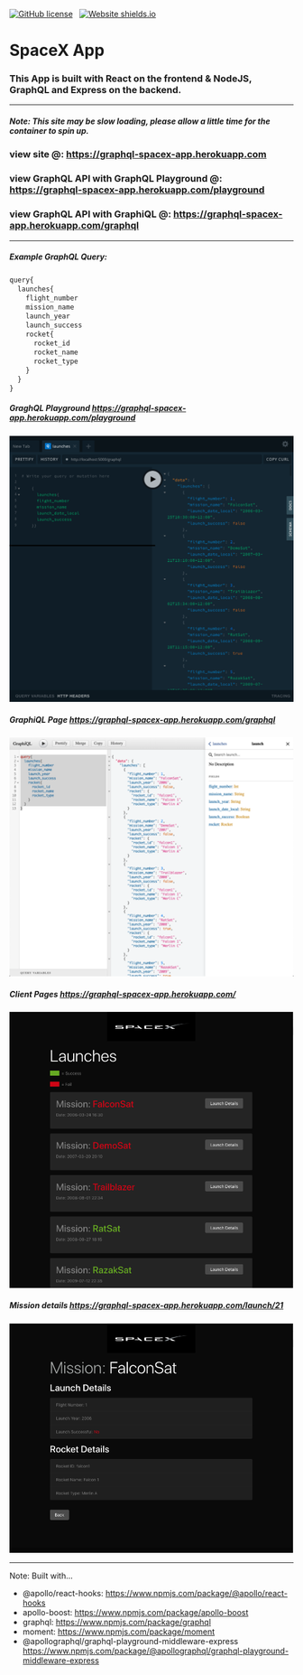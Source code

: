 [![GitHub license](https://img.shields.io/github/license/Naereen/StrapDown.js.svg)](https://github.com/Naereen/StrapDown.js/blob/master/LICENSE)&nbsp;&nbsp; [![Website shields.io](https://img.shields.io/website-up-down-green-red/http/shields.io.svg)](https://graphql-spacex-app.herokuapp.com/)

# SpaceX App

### This App is built with React on the frontend & NodeJS, GraphQL and Express on the backend.

---

##### Note: This site may be slow loading, please allow a little time for the container to spin up.

### view site @: https://graphql-spacex-app.herokuapp.com

### view GraphQL API with GraphQL Playground @: https://graphql-spacex-app.herokuapp.com/playground

### view GraphQL API with GraphiQL @: https://graphql-spacex-app.herokuapp.com/graphql

---

##### Example GraphQL Query:

```
query{
  launches{
    flight_number
    mission_name
    launch_year
    launch_success
    rocket{
      rocket_id
      rocket_name
      rocket_type
    }
  }
}
```

##### GraghQL Playground https://graphql-spacex-app.herokuapp.com/playground

![Demo](https://github.com/ssmith777/spacex/blob/master/client/src/GraphQL-Playground.png?raw=true)

##### GraphiQL Page https://graphql-spacex-app.herokuapp.com/graphql

![Demo](https://github.com/ssmith777/spacex/blob/master/client/src/spacex-graphql.png?raw=true)

##### Client Pages https://graphql-spacex-app.herokuapp.com/

![Demo](https://raw.githubusercontent.com/ssmith777/spacex/master/client/src/client-img.png)

##### Mission details https://graphql-spacex-app.herokuapp.com/launch/21

![Demo](https://github.com/ssmith777/spacex/blob/master/client/src/client-detail-page.png?raw=true)

---

Note: Built with...

- @apollo/react-hooks: https://www.npmjs.com/package/@apollo/react-hooks
- apollo-boost: https://www.npmjs.com/package/apollo-boost
- graphql: https://www.npmjs.com/package/graphql
- moment: https://www.npmjs.com/package/moment
- @apollographql/graphql-playground-middleware-express https://www.npmjs.com/package/@apollographql/graphql-playground-middleware-express

